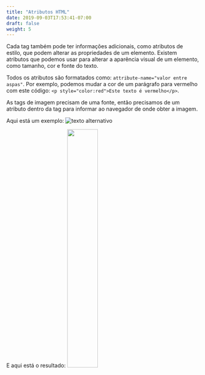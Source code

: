 ```yaml
---
title: "Atributos HTML"
date: 2019-09-03T17:53:41-07:00
draft: false
weight: 5
---
```


Cada tag também pode ter informações adicionais, como atributos de estilo, que podem alterar as propriedades de um elemento. Existem atributos que podemos usar para alterar a aparência visual de um elemento, como tamanho, cor e fonte do texto.

Todos os atributos são formatados como: `attribute-name="valor entre aspas"`. Por exemplo, podemos mudar a cor de um parágrafo para vermelho com este código: `<p style="color:red">Este texto é vermelho</p>`.

As tags de imagem precisam de uma fonte, então precisamos de um atributo dentro da tag para informar ao navegador de onde obter a imagem.

Aqui está um exemplo:
![texto alternativo](../media/attribute-sm.png "exemplo de tag img")

E aqui está o resultado:
<img src="../media/benji.jpg" width="40%" />
